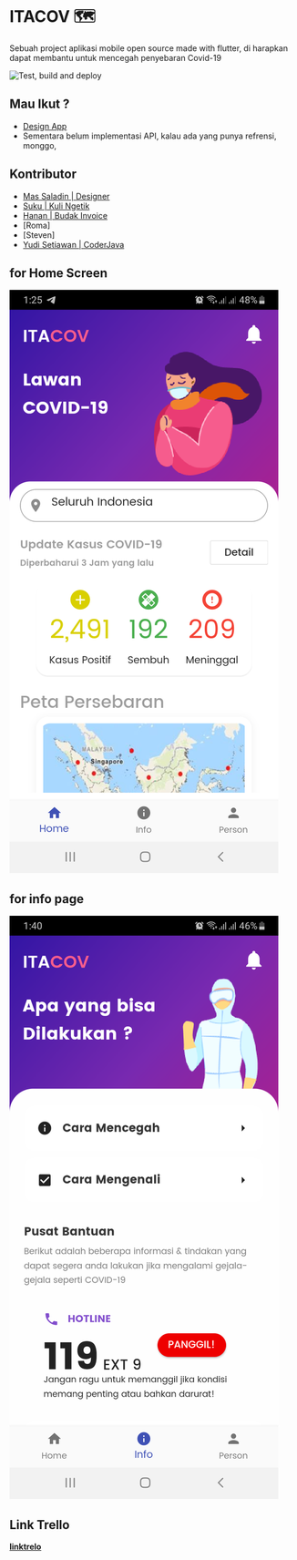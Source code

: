 # ITACOV 🗺

Sebuah project aplikasi mobile open source made with flutter, di harapkan dapat membantu untuk mencegah penyebaran Covid-19 

![Test, build and deploy](https://github.com/hananloser/itacov-flutter/workflows/Test,%20build%20and%20deploy/badge.svg)
## Mau Ikut ?
- [Design App](https://www.figma.com/file/zZdSbymxNepJGTjCe9pgP2/itacov?node-id=0%3A876)
- Sementara belum implementasi API, kalau ada yang punya refrensi, monggo,

## Kontributor
- [Mas Saladin | Designer](mailto:heysaladin@gmail.com)
- [Suku | Kuli Ngetik](mailto:ilzammulkhaq85@gmail.com)
- [Hanan | Budak Invoice](mailto:hasyrawi@gmail.com)
- [Roma]
- [Steven] 
- [Yudi Setiawan | CoderJava](mailto:kolonel.yudisetiawan@gmail.com)
## for Home Screen 
![screenshoot](flutter_01.png)

## for info page
![screenshoot](flutter_02.png)

## Link Trello
**[linktrelo](https://trello.com/invite/b/prPaFoco/6b7839d2f902ed0f3620f981d9391675/itacov)**

